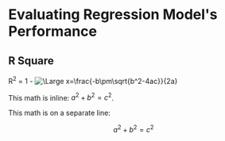 # Evaluating Regression Model's Performance

## R Square 

R<sup>2</sup> = 1 - 
<img src="https://latex.codecogs.com/svg.latex?\Large;R^2=1-\frac{SSres}{SStot}" title="\Large x=\frac{-b\pm\sqrt{b^2-4ac}}{2a}" />

This math is inline: $`a^2+b^2=c^2`$.

This math is on a separate line:

```math
a^2+b^2=c^2
```